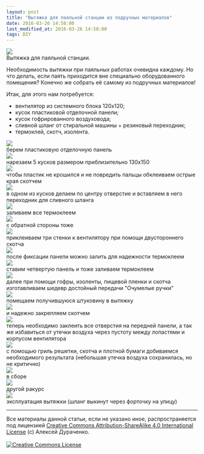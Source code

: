 ```yaml
---
layout: post
title: "Вытяжка для паяльной станции из подручных материалов"
date: 2016-03-26 14:58:00
last_modified_at: 2016-03-26 14:58:00
tags: DIY
---
```



<div class="post-image-container">
<img class="post-image-img" src="/img/posts/2016-03-26-air-extractor/air-extractor.jpg">
<div class="post-image-caption">Вытяжка для паяльной станции.</div>
</div>

Необходимость вытяжки при паяльных работах очевидна каждому.
Но что делать, если паять приходится вне специально оборудованного помещения?
Конечно же собрать её самому из подручных материалов!

<!--more-->

Итак, для этого нам потребуется:

* вентилятор из системного блока 120х120;
* кусок пластиковой отделочной панели;
* кусок гофрированного воздуховода;
* сливной шланг от стиральной машины + резиновый переходник;
* термоклей, скотч, изолента.

<div class="post-image-container">
<img class="post-image-img" src="/img/posts/2016-03-26-air-extractor/1.jpg">
<div class="post-image-caption">берем пластиковую отделочную панель</div>
</div>


<div class="post-image-container">
<img class="post-image-img" src="/img/posts/2016-03-26-air-extractor/2.jpg">
<div class="post-image-caption">нарезаем 5 кусков размером приблизительно 130х150</div>
</div>


<div class="post-image-container">
<img class="post-image-img" src="/img/posts/2016-03-26-air-extractor/3.jpg">
<div class="post-image-caption">чтобы пластик не крошился и не повредить пальцы обклеиваем острые края скотчем</div>
</div>


<div class="post-image-container">
<img class="post-image-img" src="/img/posts/2016-03-26-air-extractor/4.jpg">
<div class="post-image-caption">в одном из кусков делаем по центру отверстие и вставляем в него переходник для сливного шланга</div>
</div>


<div class="post-image-container">
<img class="post-image-img" src="/img/posts/2016-03-26-air-extractor/5.jpg">
<div class="post-image-caption">заливаем все термоклеем</div>
</div>


<div class="post-image-container">
<img class="post-image-img" src="/img/posts/2016-03-26-air-extractor/6.jpg">
<div class="post-image-caption">с обратной стороны тоже</div>
</div>


<div class="post-image-container">
<img class="post-image-img" src="/img/posts/2016-03-26-air-extractor/7.jpg">
<div class="post-image-caption">приклеиваем три стенки к вентилятору при помощи двустороннего скотча</div>
</div>


<div class="post-image-container">
<img class="post-image-img" src="/img/posts/2016-03-26-air-extractor/8.jpg">
<div class="post-image-caption">после фиксации панели можно залить для надежности термоклеем</div>
</div>


<div class="post-image-container">
<img class="post-image-img" src="/img/posts/2016-03-26-air-extractor/9.jpg">
<div class="post-image-caption">ставим четвертую панель и тоже заливаем термоклеем</div>
</div>


<div class="post-image-container">
<img class="post-image-img" src="/img/posts/2016-03-26-air-extractor/10.jpg">
<div class="post-image-caption">далее при помощи гофры, изоленты, пищевой пленки и скотча изготавливаем шедевр достойный передачи "Очумелые ручки"</div>
</div>


<div class="post-image-container">
<img class="post-image-img" src="/img/posts/2016-03-26-air-extractor/11.jpg">
<div class="post-image-caption">помещаем получившуюся штуковину в вытяжку</div>
</div>


<div class="post-image-container">
<img class="post-image-img" src="/img/posts/2016-03-26-air-extractor/12.jpg">
<div class="post-image-caption">и надежно закрепляем скотчем</div>
</div>


<div class="post-image-container">
<img class="post-image-img" src="/img/posts/2016-03-26-air-extractor/13.jpg">
<div class="post-image-caption">теперь необходимо заклеить все отверстия на передней панели, а так же
избавиться от утечки воздуха через пустоту между лопастями и корпусом вентилятора</div>
</div>


<div class="post-image-container">
<img class="post-image-img" src="/img/posts/2016-03-26-air-extractor/14.jpg">
<div class="post-image-caption">с помощью гриль решетки, скотча и плотной бумаги добиваемся необходимого результата
(небольшая утечка воздуха сохранилась, но не критично)</div>
</div>


<div class="post-image-container">
<img class="post-image-img" src="/img/posts/2016-03-26-air-extractor/15.jpg">
<div class="post-image-caption">в сборе</div>
</div>


<div class="post-image-container">
<img class="post-image-img" src="/img/posts/2016-03-26-air-extractor/16.jpg">
<div class="post-image-caption">другой ракурс</div>
</div>


<div class="post-image-container">
<img class="post-image-img" src="/img/posts/2016-03-26-air-extractor/17.jpg">
<div class="post-image-caption">эксплуатация вытяжки (шланг выкинут через форточку на улицу)</div>
</div>


<hr>
<div class="copyright">
Все материалы данной статьи, если не указано иное, распространяется под лицензией <a rel="license" href="http://creativecommons.org/licenses/by-sa/4.0/">Creative Commons Attribution-ShareAlike 4.0 International License</a>
(c) Алексей Дураченко.
<br>
<br>
<a rel="license" href="http://creativecommons.org/licenses/by-sa/4.0/"><img alt="Creative Commons License" style="border-width:0" src="https://i.creativecommons.org/l/by-sa/4.0/88x31.png" /></a>
</div>
